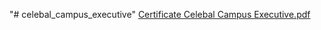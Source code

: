 "# celebal_campus_executive" 
[Certificate Celebal Campus Executive.pdf](https://github.com/callistox9/celebal_campus_executive/files/12285672/Certificate.Celebal.Campus.Executive.pdf)
